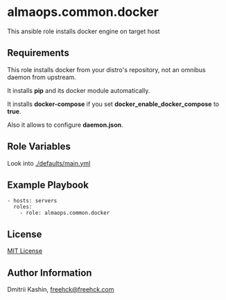 # almaops.common.docker

This ansible role installs docker engine on target host

## Requirements

This role installs docker from your distro's repository, not an omnibus daemon from upstream.

It installs **pip** and its docker module automatically.

It installs **docker-compose** if you set **docker_enable_docker_compose** to **true**.

Also it allows to configure **daemon.json**.

Role Variables
--------------

Look into [./defaults/main.yml](./defaults/main.yml)

Example Playbook
----------------

```
- hosts: servers
  roles:
    - role: almaops.common.docker

```

## License
[MIT License](./LICENSE)

## Author Information
Dmitrii Kashin, <freehck@freehck.com>
